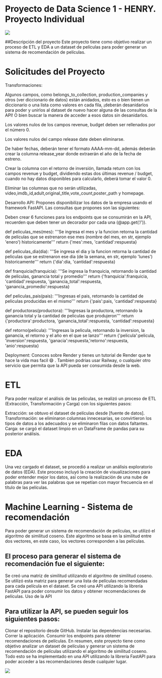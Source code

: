 

# Proyecto de Data Science 1 - HENRY. Proyecto Individual 
![](https://user-images.githubusercontent.com/112780608/238518446-91bc87a4-acc2-43d6-a80d-0ee51b785589.png)

##Descripción del proyecto
Este proyecto tiene como objetivo  realizar un proceso de ETL y EDA a un dataset de películas para poder generar un sistema de recomendación de películas.

# Solicitudes del Proyecto

Transformaciones:

Algunos campos, como belongs_to_collection, production_companies y otros (ver diccionario de datos) están anidados, esto es o bien tienen un diccionario o una lista como valores en cada fila, ¡deberán desanidarlos para poder y unirlos al dataset de nuevo hacer alguna de las consultas de la API! O bien buscar la manera de acceder a esos datos sin desanidarlos.

Los valores nulos de los campos revenue, budget deben ser rellenados por el número 0.

Los valores nulos del campo release date deben eliminarse.

De haber fechas, deberán tener el formato AAAA-mm-dd, además deberán crear la columna release_year donde extraerán el año de la fecha de estreno.

Crear la columna con el retorno de inversión, llamada return con los campos revenue y budget, dividiendo estas dos últimas revenue / budget, cuando no hay datos disponibles para calcularlo, deberá tomar el valor 0.

Eliminar las columnas que no serán utilizadas, video,imdb_id,adult,original_title,vote_count,poster_path y homepage.


Desarrollo API: Propones disponibilizar los datos de la empresa usando el framework FastAPI. Las consultas que propones son las siguientes:

Deben crear 6 funciones para los endpoints que se consumirán en la API, recuerden que deben tener un decorador por cada una (@app.get(‘/’)).

def peliculas_mes(mes): '''Se ingresa el mes y la funcion retorna la cantidad de peliculas que se estrenaron ese mes (nombre del mes, en str, ejemplo 'enero') historicamente''' return {'mes':mes, 'cantidad':respuesta}

def peliculas_dia(dia): '''Se ingresa el dia y la funcion retorna la cantidad de peliculas que se estrenaron ese dia (de la semana, en str, ejemplo 'lunes') historicamente''' return {'dia':dia, 'cantidad':respuesta}

def franquicia(franquicia): '''Se ingresa la franquicia, retornando la cantidad de peliculas, ganancia total y promedio''' return {'franquicia':franquicia, 'cantidad':respuesta, 'ganancia_total':respuesta, 'ganancia_promedio':respuesta}

def peliculas_pais(pais): '''Ingresas el pais, retornando la cantidad de peliculas producidas en el mismo''' return {'pais':pais, 'cantidad':respuesta}

def productoras(productora): '''Ingresas la productora, retornando la ganancia total y la cantidad de peliculas que produjeron''' return {'productora':productora, 'ganancia_total':respuesta, 'cantidad':respuesta}

def retorno(pelicula): '''Ingresas la pelicula, retornando la inversion, la ganancia, el retorno y el año en el que se lanzo''' return {'pelicula':pelicula, 'inversion':respuesta, 'ganacia':respuesta,'retorno':respuesta, 'anio':respuesta}


Deployment: Conoces sobre Render y tienes un tutorial de Render que te hace la vida mas facil 😄 . Tambien podrias usar Railway, o cualquier otro servicio que permita que la API pueda ser consumida desde la web.



# ETL
Para poder realizar el análisis de las películas, se realizó un proceso de ETL (Extracción, Transformación y Carga) con los siguientes pasos:

Extracción: se obtuvo el dataset de películas desde [fuente de datos].
Transformación: se eliminaron columnas innecesarias, se convirtieron los tipos de datos a los adecuados y se eliminaron filas con datos faltantes.
Carga: se cargó el dataset limpio en un DataFrame de pandas para su posterior análisis.
# EDA
Una vez cargado el dataset, se procedió a realizar un análisis exploratorio de datos (EDA). Este proceso incluyó la creación de visualizaciones para poder entender mejor los datos, así como la realización de una nube de palabras para ver las palabras que se repetían con mayor frecuencia en el título de las películas.

# Machine Learning - Sistema de recomendación
Para poder generar un sistema de recomendación de películas, se utilizó el algoritmo de similitud coseno. Este algoritmo se basa en la similitud entre dos vectores, en este caso, los vectores corresponden a las películas.

## El proceso para generar el sistema de recomendación fue el siguiente:

Se creó una matriz de similitud utilizando el algoritmo de similitud coseno.
Se utilizó esta matriz para generar una lista de películas recomendadas para cada película en el dataset.
Se creó una API utilizando la librería FastAPI para poder consumir los datos y obtener recomendaciones de películas.
Uso de la API
## Para utilizar la API, se pueden seguir los siguientes pasos:

Clonar el repositorio desde GitHub.
Instalar las dependencias necesarias.
Correr la aplicación.
Consumir los endpoints para obtener recomendaciones de películas.
En resumen, este proyecto tiene como objetivo analizar un dataset de películas y generar un sistema de recomendación de películas utilizando el algoritmo de similitud coseno. Todo esto se ha implementado en una API utilizando la librería FastAPI para poder acceder a las recomendaciones desde cualquier lugar.

![](https://user-images.githubusercontent.com/112780608/238518451-eeb6d6f8-8edc-4a98-a7f3-ca1930095536.png)

